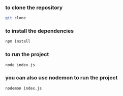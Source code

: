 ### to clone the repository
```bash
git clone
```

### to install the dependencies
```bash
npm install
```

### to run the project
```bash
node index.js
```

### you can also use nodemon to run the project
```bash
nodemon index.js
```
